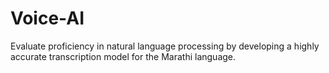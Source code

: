 # Voice-AI
Evaluate proficiency in natural language processing by developing a highly accurate transcription model for the Marathi language.
